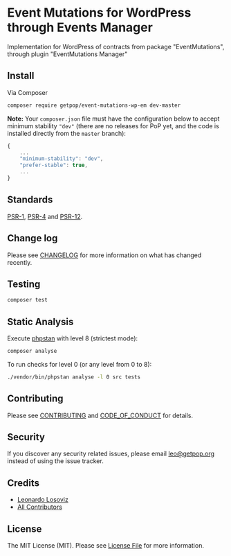 # Event Mutations for WordPress through Events Manager

<!--
[![Latest Version on Packagist][ico-version]][link-packagist]
[![Software License][ico-license]](LICENSE.md)
[![Build Status][ico-travis]][link-travis]
[![Coverage Status][ico-scrutinizer]][link-scrutinizer]
[![Quality Score][ico-code-quality]][link-code-quality]
[![Total Downloads][ico-downloads]][link-downloads]
-->

Implementation for WordPress of contracts from package "EventMutations", through plugin "EventMutations Manager"

## Install

Via Composer

``` bash
composer require getpop/event-mutations-wp-em dev-master
```

**Note:** Your `composer.json` file must have the configuration below to accept minimum stability `"dev"` (there are no releases for PoP yet, and the code is installed directly from the `master` branch):

```javascript
{
    ...
    "minimum-stability": "dev",
    "prefer-stable": true,
    ...
}
```

<!--
## Usage

``` php
```
-->

## Standards

[PSR-1](https://www.php-fig.org/psr/psr-1), [PSR-4](https://www.php-fig.org/psr/psr-4) and [PSR-12](https://www.php-fig.org/psr/psr-12).

## Change log

Please see [CHANGELOG](CHANGELOG.md) for more information on what has changed recently.

## Testing

``` bash
composer test
```

## Static Analysis

Execute [phpstan](https://github.com/phpstan/phpstan) with level 8 (strictest mode):

``` bash
composer analyse
```

To run checks for level 0 (or any level from 0 to 8):

``` bash
./vendor/bin/phpstan analyse -l 0 src tests
```

## Contributing

Please see [CONTRIBUTING](CONTRIBUTING.md) and [CODE_OF_CONDUCT](CODE_OF_CONDUCT.md) for details.

## Security

If you discover any security related issues, please email leo@getpop.org instead of using the issue tracker.

## Credits

- [Leonardo Losoviz][link-author]
- [All Contributors][link-contributors]

## License

The MIT License (MIT). Please see [License File](LICENSE.md) for more information.

[ico-version]: https://img.shields.io/packagist/v/getpop/event-mutations-wp-em.svg?style=flat-square
[ico-license]: https://img.shields.io/badge/license-MIT-brightgreen.svg?style=flat-square
[ico-travis]: https://img.shields.io/travis/getpop/event-mutations-wp-em/master.svg?style=flat-square
[ico-scrutinizer]: https://img.shields.io/scrutinizer/coverage/g/getpop/event-mutations-wp-em.svg?style=flat-square
[ico-code-quality]: https://img.shields.io/scrutinizer/g/getpop/event-mutations-wp-em.svg?style=flat-square
[ico-downloads]: https://img.shields.io/packagist/dt/getpop/event-mutations-wp-em.svg?style=flat-square

[link-packagist]: https://packagist.org/packages/getpop/event-mutations-wp-em
[link-travis]: https://travis-ci.org/getpop/event-mutations-wp-em
[link-scrutinizer]: https://scrutinizer-ci.com/g/getpop/event-mutations-wp-em/code-structure
[link-code-quality]: https://scrutinizer-ci.com/g/getpop/event-mutations-wp-em
[link-downloads]: https://packagist.org/packages/getpop/event-mutations-wp-em
[link-author]: https://github.com/leoloso
[link-contributors]: ../../contributors
